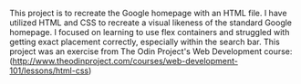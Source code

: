 This project is to recreate the Google homepage with an HTML file.
I have utilized HTML and CSS to recreate a visual likeness of the standard Google homepage. I focused on learning to use flex containers and struggled with getting exact placement correctly, especially within the search bar. 
This project was an exercise from The Odin Project's Web Development course: (http://www.theodinproject.com/courses/web-development-101/lessons/html-css)